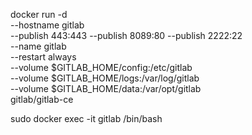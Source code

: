 
docker run -d \
    --hostname gitlab \
    --publish 443:443 --publish 8089:80 --publish 2222:22 \
    --name gitlab \
    --restart always \
    --volume $GITLAB_HOME/config:/etc/gitlab \
    --volume $GITLAB_HOME/logs:/var/log/gitlab \
    --volume $GITLAB_HOME/data:/var/opt/gitlab \
    gitlab/gitlab-ce

sudo docker exec -it gitlab /bin/bash